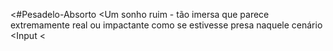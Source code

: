 <#Pesadelo-Absorto
<Um sonho ruim - tão imersa que parece extremamente real ou impactante como se estivesse presa naquele cenário
<Input
<
